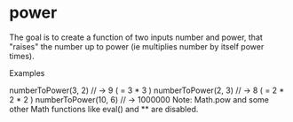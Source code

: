 # power

The goal is to create a function of two inputs number and power, that "raises" the number up to power (ie multiplies number by itself power times).

Examples

numberToPower(3, 2)  // -> 9 ( = 3 * 3 )
numberToPower(2, 3)  // -> 8 ( = 2 * 2 * 2 )
numberToPower(10, 6) // -> 1000000
Note: Math.pow and some other Math functions like eval() and ** are disabled.
